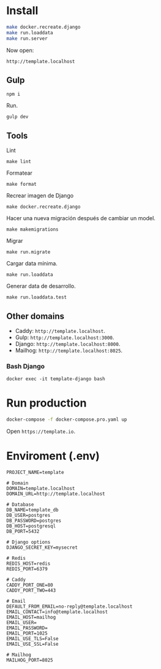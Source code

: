 # Install

``` sh
make docker.recreate.django
make run.loaddata
make run.server
```

Now open:

`http://template.localhost`

## Gulp

```shell
npm i
```

Run.

```shell
gulp dev
```

## Tools

Lint

```shell
make lint
```

Formatear

```shell
make format
```

Recrear imagen de Django

```shell
make docker.recreate.django
```

Hacer una nueva migración después de cambiar un model.

```shell
make makemigrations
```

Migrar

```shell
make run.migrate
```

Cargar data mínima.

```shell
make run.loaddata
```

Generar data de desarrollo.

```shell
make run.loaddata.test
```

## Other domains

- Caddy: `http://template.localhost`.
- Gulp: `http://template.localhost:3000`.
- Django: `http://template.localhost:8000`.
- Mailhog: `http://template.localhost:8025`.

### Bash Django

``` shell
docker exec -it template-django bash
```

# Run production

``` sh
docker-compose -f docker-compose.pro.yaml up
```

Open `https://template.io`.

# Enviroment (.env)
```text
PROJECT_NAME=template

# Domain
DOMAIN=template.localhost
DOMAIN_URL=http://template.localhost

# Database
DB_NAME=template_db
DB_USER=postgres
DB_PASSWORD=postgres
DB_HOST=postgresql
DB_PORT=5432

# Django options
DJANGO_SECRET_KEY=mysecret

# Redis
REDIS_HOST=redis
REDIS_PORT=6379

# Caddy
CADDY_PORT_ONE=80
CADDY_PORT_TWO=443

# Email
DEFAULT_FROM_EMAIL=no-reply@template.localhost
EMAIL_CONTACT=info@template.localhost
EMAIL_HOST=mailhog
EMAIL_USER=
EMAIL_PASSWORD=
EMAIL_PORT=1025
EMAIL_USE_TLS=False
EMAIL_USE_SSL=False

# Mailhog
MAILHOG_PORT=8025
```